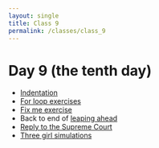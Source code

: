 ```yaml
---
layout: single
title: Class 9
permalink: /classes/class_9
---
```


# Day 9 (the tenth day)

* [Indentation](../chapters/03/indentation)
* [For loop exercises](../chapters/exercises/for_loops)
* [Fix me exercise](../exercises/fix_me.ipynb)
* Back to end of [leaping ahead](../chapters/03/leaping_ahead)
* [Reply to the Supreme Court](../chapters/03/reply_supreme)
* [Three girl simulations](../exercises/three_girl_simulations)

<!---
Comparison practice.
* [For loop exercises](../chapters/exercises/for_loops)
-->
